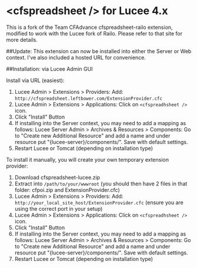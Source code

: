 # \<cfspreadsheet /> for Lucee 4.x

This is a fork of the Team CFAdvance cfspreadsheet-railo extension, modified to work with the Lucee fork of Railo. Please refer to that site for more details.

##Update:
This extension can now be installed into either the Server or Web context.
I've also included a hosted URL for convenience.

##Installation: via Lucee Admin GUI

Install via URL (easiest):

1. Lucee Admin > Extensions > Providers: Add:  `http://cfspreadsheet.leftbower.com/ExtensionProvider.cfc`
1. Lucee Admin > Extensions > Applications:  Click on `<cfspreadhsheet />` icon.
1. Click "Install" Button
1. If installing into the Server context, you may need to add a mapping as follows: Lucee Server Admin > Archives & Resources > Components: Go to "Create new Additional Resource" and add a name and under resource put "{lucee-server}/components/". Save with default settings.
1. Restart Lucee or Tomcat (depending on installation type)

To install it manually, you will create your own temporary extension provider:

1. Download cfspreadsheet-lucee.zip
1. Extract into `/path/to/your/wwwroot` (you should then have 2 files in that folder: cfpoi.zip and ExtensionProvider.cfc)
1. Lucee Admin > Extensions > Providers: Add:  `http://your_local_site_host/ExtensionProvider.cfc` (ensure you are using the correct port in your setup)
1. Lucee Admin > Extensions > Applications:  Click on `<cfspreadhsheet />` icon.
1. Click "Install" Button
1. If installing into the Server context, you may need to add a mapping as follows: Lucee Server Admin > Archives & Resources > Components: Go to "Create new Additional Resource" and add a name and under resource put "{lucee-server}/components/". Save with default settings.
1. Restart Lucee or Tomcat (depending on installation type)